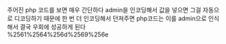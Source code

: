 주어진 php 코드를 보면 매우 간단하다
admin을 인코딩해서 값을 넣으면 
그걸 자동으로 디코딩하기 때문에 
한 번 더 인코딩해서 던져주면 
php코드는 이를 admin으로 인식해서 
결국 우회에 성공하게 된다  
%2561%2564%256d%2569%256e
